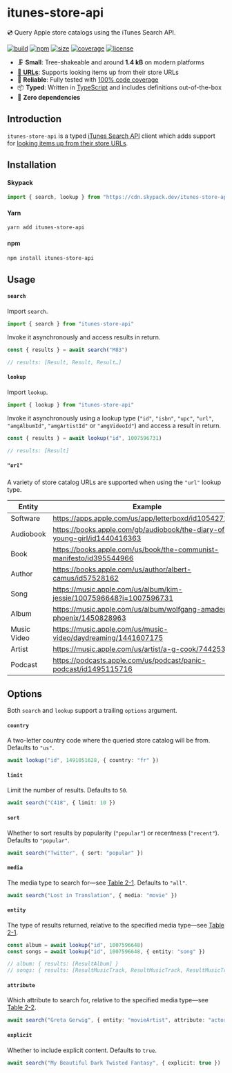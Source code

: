 # itunes-store-api

💿 Query Apple store catalogs using the iTunes Search API.

[![build](https://img.shields.io/github/workflow/status/marcbouchenoire/itunes-store-api/CI)](https://github.com/marcbouchenoire/itunes-store-api/actions/workflows/ci.yml)
[![npm](https://img.shields.io/npm/v/itunes-store-api?color=%230cf)](https://www.npmjs.com/package/itunes-store-api)
[![size](https://img.shields.io/bundlephobia/minzip/itunes-store-api?label=size&color=%2385f)](https://bundlephobia.com/package/itunes-store-api)
[![coverage](https://img.shields.io/codecov/c/github/marcbouchenoire/itunes-store-api?color=%23e4b)](https://codecov.io/gh/marcbouchenoire/itunes-store-api)
[![license](https://img.shields.io/github/license/marcbouchenoire/itunes-store-api?color=%23f81)](https://github.com/marcbouchenoire/itunes-store-api/blob/main/LICENSE)

- 🗜️ **Small**: Tree-shakeable and around **1.4 kB** on modern platforms
- [🔎 **URLs**](#url): Supports looking items up from their store URLs
- 🧪 **Reliable**: Fully tested with [100% code coverage](https://codecov.io/gh/marcbouchenoire/itunes-store-api)
- 📦 **Typed**: Written in [TypeScript](https://www.typescriptlang.org/) and includes definitions out-of-the-box
- 💨 **Zero dependencies**

## Introduction

`itunes-store-api` is a typed [iTunes Search API](https://developer.apple.com/library/archive/documentation/AudioVideo/Conceptual/iTuneSearchAPI/) client which adds support for [looking items up from their store URLs](#url).

## Installation

#### Skypack

```javascript
import { search, lookup } from "https://cdn.skypack.dev/itunes-store-api"
```

#### Yarn

```bash
yarn add itunes-store-api
```

#### npm

```bash
npm install itunes-store-api
```

## Usage

#### `search`

Import `search`.

```typescript
import { search } from "itunes-store-api"
```

Invoke it asynchronously and access results in return.

```typescript
const { results } = await search("M83")

// results: [Result, Result, Result…]
```

#### `lookup`

Import `lookup`.

```typescript
import { lookup } from "itunes-store-api"
```

Invoke it asynchronously using a lookup type (`"id"`, `"isbn"`, `"upc"`, `"url"`, `"amgAlbumId"`, `"amgArtistId"` or `"amgVideoId"`) and access a result in return.

```typescript
const { results } = await lookup("id", 1007596731)

// results: [Result]
```

##### `"url"`

A variety of store catalog URLs are supported when using the `"url"` lookup type.

| Entity      | Example                                                                     |
| ----------- | --------------------------------------------------------------------------- |
| Software    | https://apps.apple.com/us/app/letterboxd/id1054271011                       |
| Audiobook   | https://books.apple.com/gb/audiobook/the-diary-of-a-young-girl/id1440416363 |
| Book        | https://books.apple.com/us/book/the-communist-manifesto/id395544966         |
| Author      | https://books.apple.com/us/author/albert-camus/id57528162                   |
| Song        | https://music.apple.com/us/album/kim-jessie/1007596648?i=1007596731         |
| Album       | https://music.apple.com/us/album/wolfgang-amadeus-phoenix/1450828963        |
| Music Video | https://music.apple.com/us/music-video/daydreaming/1441607175               |
| Artist      | https://music.apple.com/us/artist/a-g-cook/744253464                        |
| Podcast     | https://podcasts.apple.com/us/podcast/panic-podcast/id1495115716            |

## Options

Both `search` and `lookup` support a trailing `options` argument.

#### `country`

A two-letter country code where the queried store catalog will be from. Defaults to `"us"`.

```typescript
await lookup("id", 1491051628, { country: "fr" })
```

#### `limit`

Limit the number of results. Defaults to `50`.

```typescript
await search("C418", { limit: 10 })
```

#### `sort`

Whether to sort results by popularity (`"popular"`) or recentness (`"recent"`). Defaults to `"popular"`.

```typescript
await search("Twitter", { sort: "popular" })
```

#### `media`

The media type to search for—see [Table 2-1](https://developer.apple.com/library/archive/documentation/AudioVideo/Conceptual/iTuneSearchAPI/Searching.html). Defaults to `"all"`.

```typescript
await search("Lost in Translation", { media: "movie" })
```

#### `entity`

The type of results returned, relative to the specified media type—see [Table 2-1](https://developer.apple.com/library/archive/documentation/AudioVideo/Conceptual/iTuneSearchAPI/Searching.html).

```typescript
const album = await lookup("id", 1007596648)
const songs = await lookup("id", 1007596648, { entity: "song" })

// album: { results: [ResultAlbum] }
// songs: { results: [ResultMusicTrack, ResultMusicTrack, ResultMusicTrack…] }
```

#### `attribute`

Which attribute to search for, relative to the specified media type—see [Table 2-2](https://developer.apple.com/library/archive/documentation/AudioVideo/Conceptual/iTuneSearchAPI/Searching.html).

```typescript
await search("Greta Gerwig", { entity: "movieArtist", attribute: "actorTerm" })
```

#### `explicit`

Whether to include explicit content. Defaults to `true`.

```typescript
await search("My Beautiful Dark Twisted Fantasy", { explicit: true })
```
